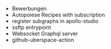 - Bewerbungen
- Autopoiese Recipes with subscription
- register subgraphs in apollo-studio
- ssftp entrypoint
- Websocket Graphql server
- github-uberspace-action